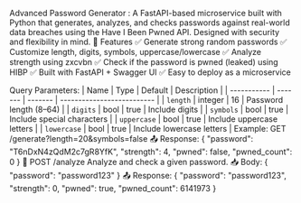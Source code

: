 Advanced Password Generator :
A FastAPI-based microservice built with Python that generates, analyzes, and checks passwords against real-world data breaches using the Have I Been Pwned API. Designed with security and flexibility in mind.
🚀 Features
✅ Generate strong random passwords
✅ Customize length, digits, symbols, uppercase/lowercase
✅ Analyze strength using zxcvbn
✅ Check if the password is pwned (leaked) using HIBP
✅ Built with FastAPI + Swagger UI
✅ Easy to deploy as a microservice

Query Parameters:
| Name        | Type    | Default | Description                |
| ----------- | ------- | ------- | -------------------------- |
| `length`    | integer | 16      | Password length (8–64)     |
| `digits`    | bool    | true    | Include digits             |
| `symbols`   | bool    | true    | Include special characters |
| `uppercase` | bool    | true    | Include uppercase letters  |
| `lowercase` | bool    | true    | Include lowercase letters  |
Example:
GET /generate?length=20&symbols=false
📤 Response:
{
  "password": "T6nDxN4zQdM2c7gR8YfK",
  "strength": 4,
  "pwned": false,
  "pwned_count": 0
}
🧪 POST /analyze
Analyze and check a given password.
📥 Body:
{
  "password": "password123"
}
📤 Response:
{
  "password": "password123",
  "strength": 0,
  "pwned": true,
  "pwned_count": 6141973
}




